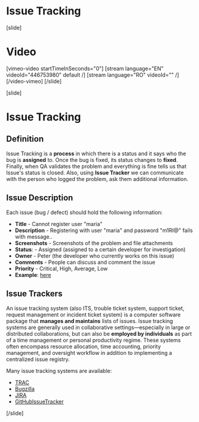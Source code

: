 # Issue Tracking

[slide]
# Video

[vimeo-video startTimeInSeconds="0"]
[stream language="EN" videoId="446753980" default /]
[stream language="RO" videoId="" /]
[/video-vimeo]
[/slide]

[slide]
# Issue Tracking

## Definition
Issue Tracking is a **process** in which there is a status and it says who the bug is **assigned** to. Once the bug is fixed, its status changes to **fixed**. Finally, when QA validates the problem and everything is fine tells us that Issue's status is closed. Also, using **Issue Tracker** we can communicate with the person who logged the problem, ask them additional information.

## Issue Description

Each issue (bug / defect) should hold the following information:

* **Title** - Cannot register user "maria"
* **Description** - Registering with user "maria" and password "m1RI@" fails with message..
* **Screenshots** - Screenshots of the problem and file attachments
* **Status**: - Assigned (assigned to a certain developer for investigation)
* **Owner** - Peter (the developer who currently works on this issue)
* **Comments** - People can discuss and comment the issue
* **Priority** - Critical, High, Average, Low
* **Example**: [here](http://trac.edgewall.org/ticket/2463)

## Issue Trackers

An issue tracking system (also ITS, trouble ticket system, support ticket, request management or incident ticket system) is a computer software package that **manages and maintains** lists of issues. Issue tracking systems are generally used in collaborative settings—especially in large or distributed collaborations, but can also be **employed by individuals** as part of a time management or personal productivity regime. These systems often encompass resource allocation, time accounting, priority management, and oversight workflow in addition to implementing a centralized issue registry.

Many issue tracking systems are available:
* [TRAC](http://trac.edgewall.org)
* [Bugzilla](http://www.bugzilla.org)
* [JIRA](https://www.atlassian.com/software/jira)
* [GitHubIssueTracker](https://github.com/issues)

[/slide]